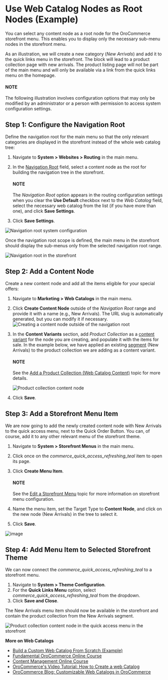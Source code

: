 <a id="user-guide-web-catalog-navigation-tool"></a>

# Use Web Catalog Nodes as Root Nodes (Example)

You can select any content node as a root node for the OroCommerce storefront menu. This enables you to display only the necessary sub-menu nodes in the storefront menu.

As an illustration, we will create a new category (*New Arrivals*) and add it to the quick links menu in the storefront. The block will lead to a product collection page with new arrivals. The product listing page will not be part of the main menu and will only be available via a link from the quick links menu on the homepage.

#### NOTE
The following illustration involves configuration options that may only be modified by an administrator or a person with permission to access system configuration settings.

## Step 1: Configure the Navigation Root

Define the navigation root for the main menu so that the only relevant categories are displayed in the storefront instead of the whole web catalog tree:

1. Navigate to **System > Websites > Routing** in the main menu.
2. In the [Navigation Root](../../system/configuration/system/websites/global-routing.md#sys-config-sysconfig-websites-routing) field, select a content node as the root for building the navigation tree in the storefront.

   #### NOTE
   The *Navigation Root* option appears in the routing configuration settings when you clear the **Use Default** checkbox next to the *Web Catalog* field, select the necessary web catalog from the list (if you have more than one), and click **Save Settings**.
3. Click **Save Settings**.

![Navigation root system configuration](user/img/marketing/web_catalogs/navigation_root/navigation_root_config.png)

Once the navigation root scope is defined, the main menu in the storefront should display the sub-menus only from the selected navigation root range.

![Navigation root in the storefront](user/img/marketing/web_catalogs/navigation_root/navigation_root_config-storefront.png)

## Step 2: Add a Content Node

Create a new content node and add all the items eligible for your special offers:

1. Navigate to **Marketing > Web Catalogs** in the main menu.
2. Click **Create Content Node** outside of the *Navigation Root* range and provide it with a name (e.g., New Arrivals). The URL slug is automatically generated, but you can modify it if necessary.
   ![Creating a content node outside of the navigation root](user/img/marketing/web_catalogs/navigation_root/content_node_outside_nav_root.png)
3. In the **Content Variants** section, add *Product Collection* as a [content variant](edit-content-tree/content-variants.md#user-guide-marketing-web-catalog-content-variant) for the node you are creating, and populate it with the items for sale. In the example below, we have applied an existing <a href="https://academy.oroinc.com/media-library/create-segments" target="_blank">segment</a> (New Arrivals) to the product collection we are adding as a content variant.

   #### NOTE
   See the [Add a Product Collection (Web Catalog Content)](edit-content-tree/content-variants.md#user-guide-marketing-web-catalog-content-variant-product-collection) topic for more details.

   ![Product collection content node](user/img/marketing/web_catalogs/navigation_root/content-node-segment.png)
4. Click **Save**.

## Step 3: Add a Storefront Menu Item

We are now going to add the newly created content node with New Arrivals to the quick access menu, next to the Quick Order Button. You can, of course, add it to any other relevant menu of the storefront theme.

1. Navigate to **System > Storefront Menus** in the main menu.
2. Click once on the *commerce_quick_access_refreshing_teal* item to open its page.
3. Click **Create Menu Item**.

   #### NOTE
   See the [Edit a Storefront Menu](../../system/frontend-menus/edit-frontend-menu.md#user-guide-system-menu-menu-frontend) topic for more information on storefront menu configuration.
4. Name the menu item, set the Target Type to **Content Node**, and click on the new node (New Arrivals) in the tree to select it.
5. Click **Save**.

![image](user/img/marketing/web_catalogs/navigation_root/add-node-to-menu-item.png)

## Step 4: Add Menu Item to Selected Storefront Theme

We can now connect the *commerce_quick_access_refreshing_teal* to a storefront menu.

1. Navigate to **System > Theme Configuration**.
2. For the **Quick Links Menu** option, select *commerce_quick_access_refreshing_teal* from the dropdown.
3. Click **Save and Close**.

The New Arrivals menu item should now be available in the storefront and contain the product collection from the New Arrivals segment.

![Product collection content node in the quick access menu in the storefront](user/img/marketing/web_catalogs/navigation_root/content-node-storefront.png)

**More on Web Catalogs**

* [Build a Custom Web Catalog From Scratch (Example)](build-from-scratch.md#user-guide-marketing-web-catalog-sample)
* <a href="https://academy.oroinc.com/course/fundamental-orocommerce/" target="_blank">Fundamental OroCommerce Online Course</a>
* <a href="https://academy.oroinc.com/course/content-management/" target="_blank">Content Management Online Course</a>
* <a href="https://www.youtube.com/watch?v=SlW73esqBpk" target="_blank">OroCommerce's Video Tutorial: How to Create a web Catalog</a>
* <a href="https://oroinc.com/b2b-ecommerce/blog/training-thursday-customizable-web-catalogs-orocommerce" target="_blank">OroCommerce Blog: Customizable Web Catalogs in OroCommerce</a>
